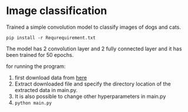 # Image classification
Trained a simple convolution model to classify images of dogs and cats.
```
pip install -r Requrequirement.txt
```
The model has 2 convolution layer and 2 fully connected layer and it has been trained for 50 epochs.

for running the program:
1. first download data from [here](https://www.microsoft.com/en-us/download/details.aspx?id=54765)
2. Extract downloaded file and specify the directory location of the extracted data in main.py.
3. It is also possible to change other hyperparameters in main.py
4. ```python main.py```